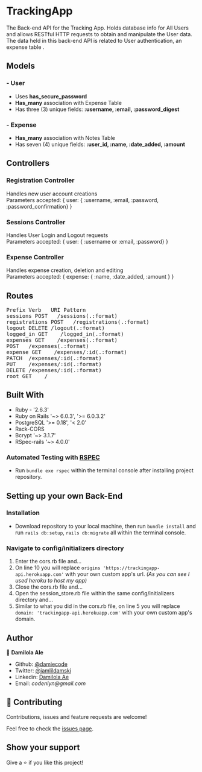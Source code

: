 # TrackingApp
The Back-end API for the Tracking App. Holds database info for All Users and allows RESTful HTTP requests to obtain and manipulate the User data.
The data held in this back-end API is related to User authentication, an expense table .

## Models
### - User
- Uses **has_secure_password**
- **Has_many** association with Expense Table
- Has three (3) unique fields: **:username, :email, :password_digest**

### - Expense
- **Has_many** association with Notes Table
- Has seven (4) unique fields: **:user_id, :name, :date_added, :amount**

## Controllers
### Registration Controller
Handles new user account creations  
Parameters accepted: { user: { :username, :email, :password, :password_confirmation} }

### Sessions Controller
Handles User Login and Logout requests  
Parameters accepted: { user: { :username or :email, :password} }

### Expense Controller
Handles expense creation, deletion and editing  
Parameters accepted: { expense: { :name, :date_added, :amount } }


## Routes
<pre>
Prefix Verb   URI Pattern                                                                       Controller#Action
sessions POST   /sessions(.:format)                                                             sessions#create
registrations POST   /registrations(.:format)                                                   registrations#create
logout DELETE /logout(.:format)                                                                 sessions#logout
logged_in GET    /logged_in(.:format)                                                           sessions#logged_in
expenses GET    /expenses(.:format)                                                                   expenses#index
POST   /expenses(.:format)                                                                         expenses#create
expense GET    /expenses/:id(.:format)                                                                expenses#show
PATCH  /expenses/:id(.:format)                                                                     expenses#update
PUT    /expenses/:id(.:format)                                                                     expenses#update
DELETE /expenses/:id(.:format)                                                                     expenses#destroy
root GET    /                                                                                   static#index
</pre>

## Built With

- Ruby - '2.6.3'
- Ruby on Rails '~> 6.0.3', '>= 6.0.3.2'
- PostgreSQL '>= 0.18', '< 2.0'
- Rack-CORS
- Bcrypt '~> 3.1.7'
- RSpec-rails '~> 4.0.0'

### Automated Testing with [RSPEC](https://github.com/rspec/rspec-rails)

* Run `bundle exe rspec` within the terminal console after installing project repository.

## Setting up your own Back-End

### Installation

* Download repository to your local machine, then run `bundle install` and run `rails db:setup`, `rails db:migrate` all within the terminal console.

### Navigate to config/initializers directory

1. Enter the cors.rb file and...
2. On line 10 you will replace ```origins 'https://trackingapp-api.herokuapp.com'``` with your own custom app's url. *(As you can see I used heroku to host my app)*
3. Close the cors.rb file and...
4. Open the session_store.rb file within the same config/initializers directory and...
5. Similar to what you did in the cors.rb file, on line 5 you will replace ```domain: 'trackingapp-api.herokuapp.com'``` with your own custom app's domain.

## Author

👤 **Damilola Ale**

- Github: [@damiecode](https://github.com/damiecode)
- Twitter: [@iamlildamski](https://twitter.com/iamlildamski)
- Linkedin: [Damilola Ae](https://linkedin.com/in/damiecode/)
- Email: _codenlyn@gmail.com_

## 🤝 Contributing

Contributions, issues and feature requests are welcome!

Feel free to check the [issues page](issues/).

## Show your support

Give a ⭐️ if you like this project!
